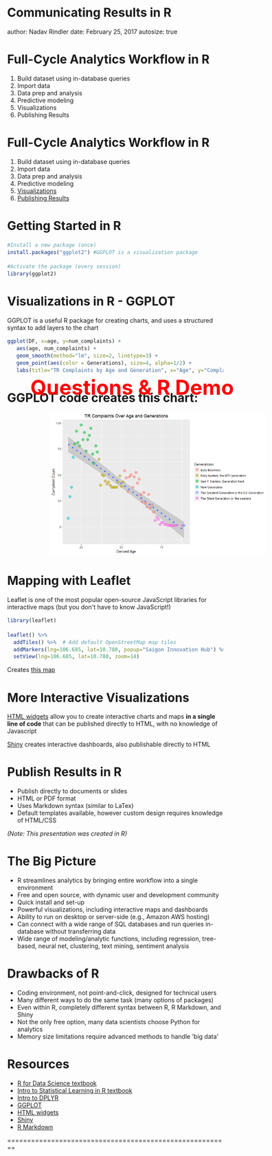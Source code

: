 
<style>
.reveal a:not(.image){
  color: red;
}
.midcenter {
    position: fixed;
    top: 20%;
    left: 45%;
}
.h4 {
    color: rgb(0,112,192);
    font-size: 30pt;
    font-weight: bold;
}

</style>

Communicating Results in R
========================================================
author: Nadav Rindler
date: February 25, 2017
autosize: true

Full-Cycle Analytics Workflow in R
========================================================

1. Build dataset using in-database queries
2. Import data
3. Data prep and analysis
4. Predictive modeling
5. Visualizations
6. Publishing Results

Full-Cycle Analytics Workflow in R
========================================================

1. Build dataset using in-database queries
2. Import data
3. Data prep and analysis
4. Predictive modeling
5. [Visualizations]()
6. [Publishing Results]()

Getting Started in R
========================================================


```r
#Install a new package (once)
install.packages("ggplot2") #GGPLOT is a visualization package

#Activate the package (every session)
library(ggplot2)
```

Visualizations in R - GGPLOT
========================================================

GGPLOT is a useful R package for creating charts, and uses a structured syntax to add layers to the chart


```r
ggplot(DF, x=age, y=num_complaints) + 
   aes(age, num_complaints) +
   geom_smooth(method="lm", size=2, linetype=3) + 
   geom_point(aes(color = Generations), size=4, alpha=1/2) +
   labs(title="TR Complaints by Age and Generation", x="Age", y="Complaint Count")
```

GGPLOT code creates this chart:
========================================================

<div class="slideContent"> <img style="margin-left:100px;border:0px;box-shadow:none" src="figure/tr_complaints_age.png"></img></div>

Mapping with Leaflet
========================================================

Leaflet is one of the most popular open-source JavaScript libraries for interactive maps (but you don't have to know JavaScript!)


```r
library(leaflet)

leaflet() %>%
  addTiles() %>%  # Add default OpenStreetMap map tiles
  addMarkers(lng=106.685, lat=10.780, popup="Saigon Innovation Hub") %>% 
  setView(lng=106.685, lat=10.780, zoom=14)
```

Creates [this map](WeAreHere.html)

More Interactive Visualizations
========================================================

[HTML widgets](http://www.htmlwidgets.org/showcase_dygraphs.html) allow you to create interactive charts and maps **in a single line of code** that can be published directly to HTML, with no knowledge of Javascript

[Shiny](https://shiny.rstudio.com/gallery/movie-explorer.html) creates interactive dashboards, also publishable directly to HTML

Publish Results in R
========================================================

- Publish directly to documents or slides
- HTML or PDF format
- Uses Markdown syntax (similar to LaTex) 
- Default templates available, however custom design requires knowledge of HTML/CSS

*(Note: This presentation was created in R)*

The Big Picture
========================================================

- R streamlines analytics by bringing entire workflow into a single environment
- Free and open source, with dynamic user and development community
- Quick install and set-up
- Powerful visualizations, including interactive maps and dashboards
- Ability to run on desktop or server-side (e.g., Amazon AWS hosting)
- Can connect with a wide range of SQL databases and run queries in-database without transferring data
- Wide range of modeling/analytic functions, including regression, tree-based, neural net, clustering, text mining, sentiment analysis

Drawbacks of R
========================================================

- Coding environment, not point-and-click, designed for technical users
- Many different ways to do the same task (many options of packages)
- Even within R, completely different syntax between R, R Markdown, and Shiny
- Not the only free option, many data scientists choose Python for analytics
- Memory size limitations require advanced methods to handle 'big data'

Resources
========================================================

- [R for Data Science textbook](http://r4ds.had.co.nz/)
- [Intro to Statistical Learning in R textbook](http://ggplot2.org/)
- [Intro to DPLYR](https://cran.rstudio.com/web/packages/dplyr/vignettes/introduction.html)
- [GGPLOT](http://ggplot2.org/)
- [HTML widgets](http://www.htmlwidgets.org)
- [Shiny](http://shiny.rstudio.com)
- [R Markdown](http://rmarkdown.rstudio.com/)

========================================================

<span class="h4 midcenter" style="margin-left:-150px;margin-top:150px;font-size:48px;color: rgb(255,0,0);"><b>Questions & R Demo</b></span>

